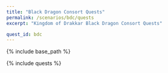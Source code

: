 ```yaml
---
title: "Black Dragon Consort Quests"
permalink: /scenarios/bdc/quests
excerpt: "Kingdom of Drakkar Black Dragon Consort Quests"

quest_id: bdc
---
```


{% include base_path %}

{% include quests %}
